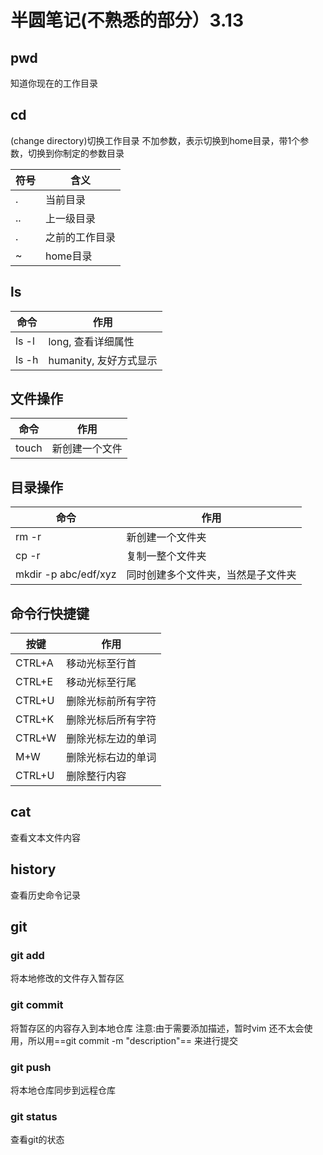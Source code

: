 # 半圆笔记(不熟悉的部分）3.13
## pwd 
知道你现在的工作目录
## cd
(change directory)切换工作目录
不加参数，表示切换到home目录，带1个参数，切换到你制定的参数目录

符号|含义
---|---
. | 当前目录
..| 上一级目录
. |之前的工作目录
~ |home目录
## ls

命令 | 作用
---|---
ls -l | long, 查看详细属性
ls -h | humanity, 友好方式显示
## 文件操作
命令 | 作用
---|---
touch | 新创建一个文件
## 目录操作
命令 | 作用
---|---
rm -r | 新创建一个文件夹
cp -r | 复制一整个文件夹
mkdir -p abc/edf/xyz | 同时创建多个文件夹，当然是子文件夹
## 命令行快捷键
按键 | 作用
---|---
CTRL+A | 移动光标至行首
CTRL+E | 移动光标至行尾
CTRL+U | 删除光标前所有字符
CTRL+K | 删除光标后所有字符
CTRL+W | 删除光标左边的单词
M+W | 删除光标右边的单词
CTRL+U | 删除整行内容
## cat 
查看文本文件内容
## history
查看历史命令记录
## git
### git add 
将本地修改的文件存入暂存区
### git commit
将暂存区的内容存入到本地仓库
注意:由于需要添加描述，暂时vim 还不太会使用，所以用==git commit -m "description"== 来进行提交
### git push
将本地仓库同步到远程仓库
### git status
查看git的状态